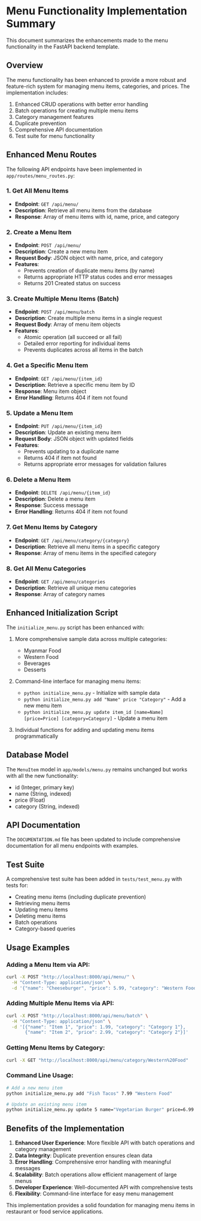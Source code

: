 # Menu Functionality Implementation Summary

This document summarizes the enhancements made to the menu functionality in the FastAPI backend template.

## Overview

The menu functionality has been enhanced to provide a more robust and feature-rich system for managing menu items, categories, and prices. The implementation includes:

1. Enhanced CRUD operations with better error handling
2. Batch operations for creating multiple menu items
3. Category management features
4. Duplicate prevention
5. Comprehensive API documentation
6. Test suite for menu functionality

## Enhanced Menu Routes

The following API endpoints have been implemented in `app/routes/menu_routes.py`:

### 1. Get All Menu Items
- **Endpoint**: `GET /api/menu/`
- **Description**: Retrieve all menu items from the database
- **Response**: Array of menu items with id, name, price, and category

### 2. Create a Menu Item
- **Endpoint**: `POST /api/menu/`
- **Description**: Create a new menu item
- **Request Body**: JSON object with name, price, and category
- **Features**: 
  - Prevents creation of duplicate menu items (by name)
  - Returns appropriate HTTP status codes and error messages
  - Returns 201 Created status on success

### 3. Create Multiple Menu Items (Batch)
- **Endpoint**: `POST /api/menu/batch`
- **Description**: Create multiple menu items in a single request
- **Request Body**: Array of menu item objects
- **Features**:
  - Atomic operation (all succeed or all fail)
  - Detailed error reporting for individual items
  - Prevents duplicates across all items in the batch

### 4. Get a Specific Menu Item
- **Endpoint**: `GET /api/menu/{item_id}`
- **Description**: Retrieve a specific menu item by ID
- **Response**: Menu item object
- **Error Handling**: Returns 404 if item not found

### 5. Update a Menu Item
- **Endpoint**: `PUT /api/menu/{item_id}`
- **Description**: Update an existing menu item
- **Request Body**: JSON object with updated fields
- **Features**:
  - Prevents updating to a duplicate name
  - Returns 404 if item not found
  - Returns appropriate error messages for validation failures

### 6. Delete a Menu Item
- **Endpoint**: `DELETE /api/menu/{item_id}`
- **Description**: Delete a menu item
- **Response**: Success message
- **Error Handling**: Returns 404 if item not found

### 7. Get Menu Items by Category
- **Endpoint**: `GET /api/menu/category/{category}`
- **Description**: Retrieve all menu items in a specific category
- **Response**: Array of menu items in the specified category

### 8. Get All Menu Categories
- **Endpoint**: `GET /api/menu/categories`
- **Description**: Retrieve all unique menu categories
- **Response**: Array of category names

## Enhanced Initialization Script

The `initialize_menu.py` script has been enhanced with:

1. More comprehensive sample data across multiple categories:
   - Myanmar Food
   - Western Food
   - Beverages
   - Desserts

2. Command-line interface for managing menu items:
   - `python initialize_menu.py` - Initialize with sample data
   - `python initialize_menu.py add "Name" price "Category"` - Add a new menu item
   - `python initialize_menu.py update item_id [name=Name] [price=Price] [category=Category]` - Update a menu item

3. Individual functions for adding and updating menu items programmatically

## Database Model

The `MenuItem` model in `app/models/menu.py` remains unchanged but works with all the new functionality:
- id (Integer, primary key)
- name (String, indexed)
- price (Float)
- category (String, indexed)

## API Documentation

The `DOCUMENTATION.md` file has been updated to include comprehensive documentation for all menu endpoints with examples.

## Test Suite

A comprehensive test suite has been added in `tests/test_menu.py` with tests for:
- Creating menu items (including duplicate prevention)
- Retrieving menu items
- Updating menu items
- Deleting menu items
- Batch operations
- Category-based queries

## Usage Examples

### Adding a Menu Item via API:
```bash
curl -X POST "http://localhost:8000/api/menu/" \
  -H "Content-Type: application/json" \
  -d '{"name": "Cheeseburger", "price": 5.99, "category": "Western Food"}'
```

### Adding Multiple Menu Items via API:
```bash
curl -X POST "http://localhost:8000/api/menu/batch" \
  -H "Content-Type: application/json" \
  -d '[{"name": "Item 1", "price": 1.99, "category": "Category 1"}, 
       {"name": "Item 2", "price": 2.99, "category": "Category 2"}]'
```

### Getting Menu Items by Category:
```bash
curl -X GET "http://localhost:8000/api/menu/category/Western%20Food"
```

### Command Line Usage:
```bash
# Add a new menu item
python initialize_menu.py add "Fish Tacos" 7.99 "Western Food"

# Update an existing menu item
python initialize_menu.py update 5 name="Vegetarian Burger" price=6.99
```

## Benefits of the Implementation

1. **Enhanced User Experience**: More flexible API with batch operations and category management
2. **Data Integrity**: Duplicate prevention ensures clean data
3. **Error Handling**: Comprehensive error handling with meaningful messages
4. **Scalability**: Batch operations allow efficient management of large menus
5. **Developer Experience**: Well-documented API with comprehensive tests
6. **Flexibility**: Command-line interface for easy menu management

This implementation provides a solid foundation for managing menu items in restaurant or food service applications.